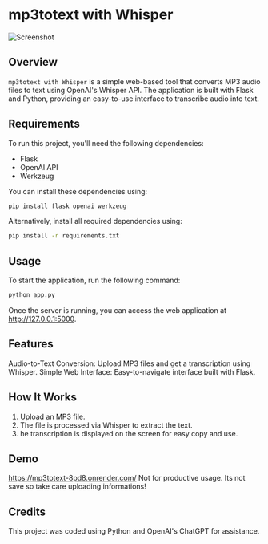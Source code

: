 # mp3totext with Whisper

![Screenshot](https://github.com/user-attachments/assets/97d44670-dde0-4e4f-9846-bcd40e330e60)

## Overview

`mp3totext with Whisper` is a simple web-based tool that converts MP3 audio files to text using OpenAI's Whisper API. The application is built with Flask and Python, providing an easy-to-use interface to transcribe audio into text.

## Requirements

To run this project, you'll need the following dependencies:

- Flask
- OpenAI API
- Werkzeug

You can install these dependencies using:

```bash
pip install flask openai werkzeug
```

Alternatively, install all required dependencies using:
```bash
pip install -r requirements.txt
```

## Usage
To start the application, run the following command:

```bash
python app.py
```

Once the server is running, you can access the web application at http://127.0.0.1:5000.

## Features
Audio-to-Text Conversion: Upload MP3 files and get a transcription using Whisper.
Simple Web Interface: Easy-to-navigate interface built with Flask.

## How It Works
1. Upload an MP3 file.
2. The file is processed via Whisper to extract the text.
3. he transcription is displayed on the screen for easy copy and use.


## Demo
https://mp3totext-8pd8.onrender.com/
Not for productive usage. Its not save so take care uploading informations!



## Credits
This project was coded using Python and OpenAI's ChatGPT for assistance.



